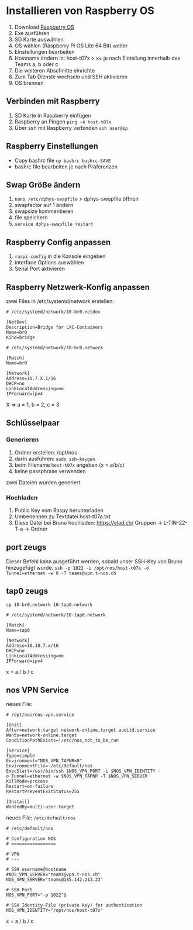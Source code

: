 # Installieren von Raspberry OS

1. Download [Raspberry OS](https://www.raspberrypi.com/software/)
2. Exe ausführen
3. SD Karte auswählen
4. OS wählen (Raspberry Pi OS Lite 64 Bit)
	weiter
5. Einstellungen bearbeiten
6. Hostname ändern in: host-t07x > x= je nach Einteilung innerhalb des Teams a, b oder c
7. Die weiteren Abschnitte einrichte 
8. Zum Tab Dienste wechseln und SSH aktivieren
9. OS brennen

## Verbinden mit Raspberry

1. SD Karte in Raspberry einfügen
2. Raspberry an Pingen `ping -4 host-t07x`
3. Über ssh mit Raspberry verbinden `ssh user@ip`

## Raspberry Einstellungen

- Copy bashrc file `cp bashrc bashrc-SAVE`
- bashrc file bearbeiten je nach Präferenzen
## Swap Größe ändern

1. `nano /etc/dphys-swapfile` > dphys-swapfile öffnen
2. swapfactor auf 1 ändern
3. swapsize kommentieren
4. file speichern
5. `service dphys-swapfile restart`

## Raspberry Config anpassen

1. `raspi-config` in die Konsole eingeben
2. interface Options auswählen
3. Serial Port aktivieren

## Raspberry Netzwerk-Konfig anpassen

zwei Files in /etc/systemd/network erstellen:

```
# /etc/systemd/network/10-br0.netdev

[NetDev]
Description=Bridge for LXC-Containers
Name=br0
Kind=bridge
```

```
# /etc/systemd/network/10-br0.network

[Match]
Name=br0

[Network]
Address=10.7.X.1/16
DHCP=no
LinkLocalAddressing=no
IPForward=ipv4
```

X => a = 1, b = 2, c = 3

## Schlüsselpaar 

### Generieren

1. Ordner erstellen: /opt/nos
2. darin ausführen: ```sudo ssh-keygen```
3. beim Filename ```host-t07x``` angeben (x = a/b/c)
4. keine passphrase verwenden

zwei Dateien wurden generiert

### Hochladen

1. Public Key vom Raspy herunterladen
2. Umbenennen zu Textdatei host-t07a.txt
3. Diese Datei bei Bruno hochladen: https://elad.ch/
   Gruppen -> L-TIN-22-T-a -> Ordner

## port zeugs

Dieser Befehl kann ausgeführt werden, sobald unser SSH-Key von Bruno hinzugefügt wurde.
`ssh -p 1022 -i /opt/nos/host-t07x -o Tunnel=ethernet -w 0 -T teams@vpn.t-nos.ch`

## tap0 zeugs

`cp 10-br0.network 10-tap0.network`

```
# /etc/systemd/network/10-tap0.network
  
[Match]  
Name=tap0  
   
[Network]  
Address=10.10.7.x/16  
DHCP=no  
LinkLocalAddressing=no  
IPForward=ipv4
```
x = a / b / c
## nos VPN Service

neues File:

```
# /opt/nos/nos-vpn.service

[Unit]  
After=network.target network-online.target auditd.service  
Wants=network-online.target  
ConditionPathExists=!/etc/nos_not_to_be_run  
  
[Service]  
Type=simple  
Environment="NOS_VPN_TAPNR=0"  
EnvironmentFile=-/etc/default/nos  
ExecStart=/usr/bin/ssh $NOS_VPN_PORT -i $NOS_VPN_IDENTITY -  
o Tunnel=ethernet -w $NOS_VPN_TAPNR -T $NOS_VPN_SERVER  
KillMode=process  
Restart=on-failure  
RestartPreventExitStatus=255  
  
[Install]  
WantedBy=multi-user.target
```

neues File:
`/etc/default/nos`

```
# /etc/default/nos

# Configuration NOS  
# =================  
  
# VPN  
# ---  
  
# SSH username@hostname  
#NOS_VPN_SERVER="teams@vpn.t-nos.ch"  
NOS_VPN_SERVER="teams@185.142.213.23"  
  
# SSH Port  
NOS_VPN_PORT="-p 1022"$  
  
# SSH Identity-File (private key) for authentication  
NOS_VPN_IDENTITY="/opt/nos/host-t07x"
```
x = a / b / c